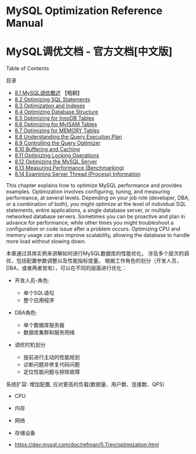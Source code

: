 # MySQL Optimization Reference Manual

# MySQL调优文档 - 官方文档[中文版]


Table of Contents

目录


- [8.1 MySQL调优概述](./8.1-optimize-overview.md) 【粗翻】
- [8.2 Optimizing SQL Statements](./8.2-statement-optimization.md)
- [8.3 Optimization and Indexes](./8.3-optimization-indexes.md)
- [8.4 Optimizing Database Structure](./8.4-optimizing-database-structure.md)
- [8.5 Optimizing for InnoDB Tables](./8.5-optimizing-innodb.md)
- [8.6 Optimizing for MyISAM Tables](./README.md)
- [8.7 Optimizing for MEMORY Tables](./README.md)
- [8.8 Understanding the Query Execution Plan](./8.8-execution-plan-information.md)
- [8.9 Controlling the Query Optimizer](./8.9-controlling-optimizer.md)
- [8.10 Buffering and Caching](./8.10-buffering-caching.md)
- [8.11 Optimizing Locking Operations](./8.11-locking-issues.md)
- [8.12 Optimizing the MySQL Server](./8.12-optimizing-server.md)
- [8.13 Measuring Performance (Benchmarking)](./8.13-optimize-benchmarking.md)
- [8.14 Examining Server Thread (Process) Information](./8.14-thread-information.md)



This chapter explains how to optimize MySQL performance and provides examples. Optimization involves configuring, tuning, and measuring performance, at several levels. Depending on your job role (developer, DBA, or a combination of both), you might optimize at the level of individual SQL statements, entire applications, a single database server, or multiple networked database servers. Sometimes you can be proactive and plan in advance for performance, while other times you might troubleshoot a configuration or code issue after a problem occurs. Optimizing CPU and memory usage can also improve scalability, allowing the database to handle more load without slowing down.

本章通过具体实例来讲解如何进行MySQL数据库的性能优化。
涉及多个层次的调优，包括配置参数调整以及性能指标度量。
根据工作角色的划分（开发人员，DBA，或者两者皆有），可以在不同的层面进行优化：

- 开发人员-角色:
  * 单个SQL语句
  * 整个应用程序

- DBA角色:
  * 单个数据库服务器
  * 数据库集群和服务网络

- 调优时机划分
  * 提前进行主动的性能规划
  * 诊断问题并修复代码问题
  * 定位性能问题与排除故障


系统扩容: 增加配置, 应对更高的负载(数据量、用户数、连接数、QPS)

- CPU
- 内存
- 网络
- 存储设备


- https://dev.mysql.com/doc/refman/5.7/en/optimization.html
